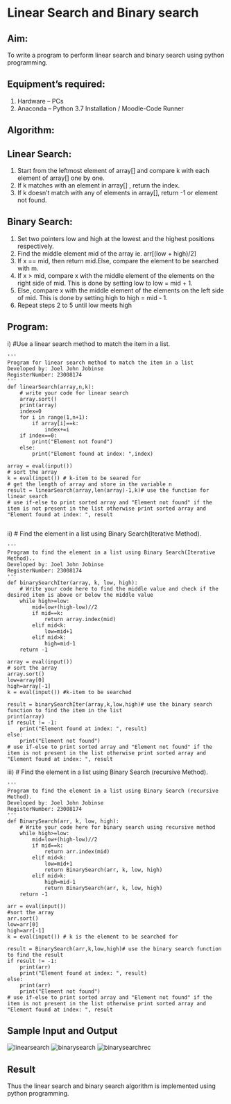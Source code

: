 # Linear Search and Binary search
## Aim:
To write a program to perform linear search and binary search using python programming.
## Equipment’s required:
1.	Hardware – PCs
2.	Anaconda – Python 3.7 Installation / Moodle-Code Runner
## Algorithm:
## Linear Search:
1.	Start from the leftmost element of array[] and compare k with each element of array[] one by one.
2.	If k matches with an element in array[] , return the index.
3.	If k doesn’t match with any of elements in array[], return -1 or element not found.
## Binary Search:
1.	Set two pointers low and high at the lowest and the highest positions respectively.
2.	Find the middle element mid of the array ie. arr[(low + high)/2]
3.	If x == mid, then return mid.Else, compare the element to be searched with m.
4.	If x > mid, compare x with the middle element of the elements on the right side of mid. This is done by setting low to low = mid + 1.
5.	Else, compare x with the middle element of the elements on the left side of mid. This is done by setting high to high = mid - 1.
6.	Repeat steps 2 to 5 until low meets high
## Program:
i)	#Use a linear search method to match the item in a list.
```
''' 
Program for linear search method to match the item in a list
Developed by: Joel John Jobinse
RegisterNumber: 23008174
'''
def linearSearch(array,n,k):
    # write your code for linear search
    array.sort()
    print(array)
    index=0
    for i in range(1,n+1):
        if array[i]==k:
            index+=i
    if index==0:
        print("Element not found")
    else:
        print("Element found at index: ",index)
    
array = eval(input())
# sort the array
k = eval(input()) # k-item to be seared for
# get the length of array and store in the variable n
result = linearSearch(array,len(array)-1,k)# use the function for linear search
# use if-else to print sorted array and "Element not found" if the item is not present in the list otherwise print sorted array and "Element found at index: ", result


```
ii)	# Find the element in a list using Binary Search(Iterative Method).
```
''' 
Program to find the element in a list using Binary Search(Iterative Method)..
Developed by: Joel John Jobinse
RegisterNumber: 23008174
'''
def binarySearchIter(array, k, low, high):
    # Write your code here to find the middle value and check if the desired item is above or below the middle value
    while high>=low:
        mid=low+(high-low)//2
        if mid==k:
            return array.index(mid)
        elif mid<k:
            low=mid+1
        elif mid>k:
            high=mid-1
    return -1
    
array = eval(input())
# sort the array
array.sort()
low=array[0]
high=array[-1]
k = eval(input()) #k-item to be searched

result = binarySearchIter(array,k,low,high)# use the binary search function to find the item in the list
print(array)
if result != -1:
    print("Element found at index: ", result)
else:
    print("Element not found")
# use if-else to print sorted array and "Element not found" if the item is not present in the list otherwise print sorted array and "Element found at index: ", result

```
iii)	# Find the element in a list using Binary Search (recursive Method).
```
''' 
Program to find the element in a list using Binary Search (recursive Method).
Developed by: Joel John Jobinse
RegisterNumber: 23008174
'''
def BinarySearch(arr, k, low, high):
    # Write your code here for binary search using recursive method
    while high>=low:
        mid=low+(high-low)//2
        if mid==k:
            return arr.index(mid)
        elif mid<k:
            low=mid+1
            return BinarySearch(arr, k, low, high)
        elif mid>k:
            high=mid-1
            return BinarySearch(arr, k, low, high)
    return -1
    
arr = eval(input())
#sort the array
arr.sort()
low=arr[0]
high=arr[-1]
k = eval(input()) # k is the element to be searched for

result = BinarySearch(arr,k,low,high)# use the binary search function to find the result
if result != -1:
    print(arr)
    print("Element found at index: ", result)
else:
    print(arr)
    print("Element not found")
# use if-else to print sorted array and "Element not found" if the item is not present in the list otherwise print sorted array and "Element found at index: ", result
```
## Sample Input and Output
![linearsearch](https://github.com/joeljohnjobinse/Search-Algorithm/assets/138955488/86dc2f9f-82c6-4569-9808-5b65ee70f39d)
![binarysearch](https://github.com/joeljohnjobinse/Search-Algorithm/assets/138955488/704c78f1-b404-4ede-a9b6-c1170c9173ed)
![binarysearchrec](https://github.com/joeljohnjobinse/Search-Algorithm/assets/138955488/a93c6c98-a8d8-4273-9a37-2314c8efcaa7)


## Result
Thus the linear search and binary search algorithm is implemented using python programming.

